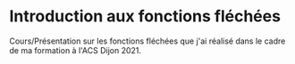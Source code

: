 # Introduction aux fonctions fléchées

Cours/Présentation sur les fonctions fléchées que j'ai réalisé dans le cadre de ma formation à l'ACS Dijon 2021.
